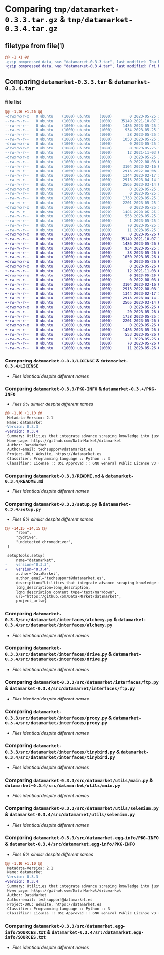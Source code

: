 # Comparing `tmp/datamarket-0.3.3.tar.gz` & `tmp/datamarket-0.3.4.tar.gz`

## filetype from file(1)

```diff
@@ -1 +1 @@
-gzip compressed data, was "datamarket-0.3.3.tar", last modified: Thu May 25 15:03:00 2023, max compression
+gzip compressed data, was "datamarket-0.3.4.tar", last modified: Fri May 26 09:46:24 2023, max compression
```

## Comparing `datamarket-0.3.3.tar` & `datamarket-0.3.4.tar`

### file list

```diff
@@ -1,26 +1,26 @@
-drwxrwxr-x   0 ubuntu    (1000) ubuntu    (1000)        0 2023-05-25 15:03:00.776072 datamarket-0.3.3/
--rw-rw-r--   0 ubuntu    (1000) ubuntu    (1000)    35149 2021-10-07 14:37:41.000000 datamarket-0.3.3/LICENSE
--rw-rw-r--   0 ubuntu    (1000) ubuntu    (1000)     1486 2023-05-25 15:03:00.776072 datamarket-0.3.3/PKG-INFO
--rw-rw-r--   0 ubuntu    (1000) ubuntu    (1000)      934 2023-05-25 14:26:25.000000 datamarket-0.3.3/README.md
--rw-rw-r--   0 ubuntu    (1000) ubuntu    (1000)       38 2023-05-25 15:03:00.776072 datamarket-0.3.3/setup.cfg
--rw-rw-r--   0 ubuntu    (1000) ubuntu    (1000)     1050 2023-05-25 15:02:50.000000 datamarket-0.3.3/setup.py
-drwxrwxr-x   0 ubuntu    (1000) ubuntu    (1000)        0 2023-05-25 15:03:00.776072 datamarket-0.3.3/src/
-drwxrwxr-x   0 ubuntu    (1000) ubuntu    (1000)        0 2023-05-25 15:03:00.776072 datamarket-0.3.3/src/datamarket/
--rw-rw-r--   0 ubuntu    (1000) ubuntu    (1000)       12 2021-11-03 08:15:04.000000 datamarket-0.3.3/src/datamarket/__init__.py
-drwxrwxr-x   0 ubuntu    (1000) ubuntu    (1000)        0 2023-05-25 15:03:00.776072 datamarket-0.3.3/src/datamarket/interfaces/
--rw-rw-r--   0 ubuntu    (1000) ubuntu    (1000)        0 2022-08-03 09:55:33.000000 datamarket-0.3.3/src/datamarket/interfaces/__init__.py
--rw-rw-r--   0 ubuntu    (1000) ubuntu    (1000)     3104 2023-02-16 08:03:41.000000 datamarket-0.3.3/src/datamarket/interfaces/alchemy.py
--rw-rw-r--   0 ubuntu    (1000) ubuntu    (1000)     2913 2022-08-08 10:00:49.000000 datamarket-0.3.3/src/datamarket/interfaces/drive.py
--rw-rw-r--   0 ubuntu    (1000) ubuntu    (1000)     1344 2023-02-17 11:31:46.000000 datamarket-0.3.3/src/datamarket/interfaces/ftp.py
--rw-rw-r--   0 ubuntu    (1000) ubuntu    (1000)     2913 2023-04-14 11:21:25.000000 datamarket-0.3.3/src/datamarket/interfaces/proxy.py
--rw-rw-r--   0 ubuntu    (1000) ubuntu    (1000)     2565 2023-03-14 07:00:34.000000 datamarket-0.3.3/src/datamarket/interfaces/tinybird.py
-drwxrwxr-x   0 ubuntu    (1000) ubuntu    (1000)        0 2023-05-25 15:03:00.776072 datamarket-0.3.3/src/datamarket/utils/
--rw-rw-r--   0 ubuntu    (1000) ubuntu    (1000)        0 2023-05-25 14:09:14.000000 datamarket-0.3.3/src/datamarket/utils/__init__.py
--rw-rw-r--   0 ubuntu    (1000) ubuntu    (1000)     1738 2023-05-25 14:18:08.000000 datamarket-0.3.3/src/datamarket/utils/main.py
--rw-rw-r--   0 ubuntu    (1000) ubuntu    (1000)     2201 2023-05-25 15:01:47.000000 datamarket-0.3.3/src/datamarket/utils/selenium.py
-drwxrwxr-x   0 ubuntu    (1000) ubuntu    (1000)        0 2023-05-25 15:03:00.776072 datamarket-0.3.3/src/datamarket.egg-info/
--rw-rw-r--   0 ubuntu    (1000) ubuntu    (1000)     1486 2023-05-25 15:03:00.000000 datamarket-0.3.3/src/datamarket.egg-info/PKG-INFO
--rw-rw-r--   0 ubuntu    (1000) ubuntu    (1000)      553 2023-05-25 15:03:00.000000 datamarket-0.3.3/src/datamarket.egg-info/SOURCES.txt
--rw-rw-r--   0 ubuntu    (1000) ubuntu    (1000)        1 2023-05-25 15:03:00.000000 datamarket-0.3.3/src/datamarket.egg-info/dependency_links.txt
--rw-rw-r--   0 ubuntu    (1000) ubuntu    (1000)       70 2023-05-25 15:03:00.000000 datamarket-0.3.3/src/datamarket.egg-info/requires.txt
--rw-rw-r--   0 ubuntu    (1000) ubuntu    (1000)       11 2023-05-25 15:03:00.000000 datamarket-0.3.3/src/datamarket.egg-info/top_level.txt
+drwxrwxr-x   0 ubuntu    (1000) ubuntu    (1000)        0 2023-05-26 09:46:24.205071 datamarket-0.3.4/
+-rw-rw-r--   0 ubuntu    (1000) ubuntu    (1000)    35149 2021-10-07 14:37:41.000000 datamarket-0.3.4/LICENSE
+-rw-rw-r--   0 ubuntu    (1000) ubuntu    (1000)     1486 2023-05-26 09:46:24.205071 datamarket-0.3.4/PKG-INFO
+-rw-rw-r--   0 ubuntu    (1000) ubuntu    (1000)      934 2023-05-25 14:26:25.000000 datamarket-0.3.4/README.md
+-rw-rw-r--   0 ubuntu    (1000) ubuntu    (1000)       38 2023-05-26 09:46:24.205071 datamarket-0.3.4/setup.cfg
+-rw-rw-r--   0 ubuntu    (1000) ubuntu    (1000)     1050 2023-05-26 09:46:08.000000 datamarket-0.3.4/setup.py
+drwxrwxr-x   0 ubuntu    (1000) ubuntu    (1000)        0 2023-05-26 09:46:24.201071 datamarket-0.3.4/src/
+drwxrwxr-x   0 ubuntu    (1000) ubuntu    (1000)        0 2023-05-26 09:46:24.201071 datamarket-0.3.4/src/datamarket/
+-rw-rw-r--   0 ubuntu    (1000) ubuntu    (1000)       12 2021-11-03 08:15:04.000000 datamarket-0.3.4/src/datamarket/__init__.py
+drwxrwxr-x   0 ubuntu    (1000) ubuntu    (1000)        0 2023-05-26 09:46:24.205071 datamarket-0.3.4/src/datamarket/interfaces/
+-rw-rw-r--   0 ubuntu    (1000) ubuntu    (1000)        0 2022-08-03 09:55:33.000000 datamarket-0.3.4/src/datamarket/interfaces/__init__.py
+-rw-rw-r--   0 ubuntu    (1000) ubuntu    (1000)     3104 2023-02-16 08:03:41.000000 datamarket-0.3.4/src/datamarket/interfaces/alchemy.py
+-rw-rw-r--   0 ubuntu    (1000) ubuntu    (1000)     2913 2022-08-08 10:00:49.000000 datamarket-0.3.4/src/datamarket/interfaces/drive.py
+-rw-rw-r--   0 ubuntu    (1000) ubuntu    (1000)     1344 2023-02-17 11:31:46.000000 datamarket-0.3.4/src/datamarket/interfaces/ftp.py
+-rw-rw-r--   0 ubuntu    (1000) ubuntu    (1000)     2913 2023-04-14 11:21:25.000000 datamarket-0.3.4/src/datamarket/interfaces/proxy.py
+-rw-rw-r--   0 ubuntu    (1000) ubuntu    (1000)     2565 2023-03-14 07:00:34.000000 datamarket-0.3.4/src/datamarket/interfaces/tinybird.py
+drwxrwxr-x   0 ubuntu    (1000) ubuntu    (1000)        0 2023-05-26 09:46:24.205071 datamarket-0.3.4/src/datamarket/utils/
+-rw-rw-r--   0 ubuntu    (1000) ubuntu    (1000)       20 2023-05-26 09:46:08.000000 datamarket-0.3.4/src/datamarket/utils/__init__.py
+-rw-rw-r--   0 ubuntu    (1000) ubuntu    (1000)     1738 2023-05-25 14:18:08.000000 datamarket-0.3.4/src/datamarket/utils/main.py
+-rw-rw-r--   0 ubuntu    (1000) ubuntu    (1000)     2201 2023-05-26 08:15:10.000000 datamarket-0.3.4/src/datamarket/utils/selenium.py
+drwxrwxr-x   0 ubuntu    (1000) ubuntu    (1000)        0 2023-05-26 09:46:24.205071 datamarket-0.3.4/src/datamarket.egg-info/
+-rw-rw-r--   0 ubuntu    (1000) ubuntu    (1000)     1486 2023-05-26 09:46:24.000000 datamarket-0.3.4/src/datamarket.egg-info/PKG-INFO
+-rw-rw-r--   0 ubuntu    (1000) ubuntu    (1000)      553 2023-05-26 09:46:24.000000 datamarket-0.3.4/src/datamarket.egg-info/SOURCES.txt
+-rw-rw-r--   0 ubuntu    (1000) ubuntu    (1000)        1 2023-05-26 09:46:24.000000 datamarket-0.3.4/src/datamarket.egg-info/dependency_links.txt
+-rw-rw-r--   0 ubuntu    (1000) ubuntu    (1000)       70 2023-05-26 09:46:24.000000 datamarket-0.3.4/src/datamarket.egg-info/requires.txt
+-rw-rw-r--   0 ubuntu    (1000) ubuntu    (1000)       11 2023-05-26 09:46:24.000000 datamarket-0.3.4/src/datamarket.egg-info/top_level.txt
```

### Comparing `datamarket-0.3.3/LICENSE` & `datamarket-0.3.4/LICENSE`

 * *Files identical despite different names*

### Comparing `datamarket-0.3.3/PKG-INFO` & `datamarket-0.3.4/PKG-INFO`

 * *Files 9% similar despite different names*

```diff
@@ -1,10 +1,10 @@
 Metadata-Version: 2.1
 Name: datamarket
-Version: 0.3.3
+Version: 0.3.4
 Summary: Utilities that integrate advance scraping knowledge into just one library.
 Home-page: https://github.com/Data-Market/datamarket
 Author: DataMarket
 Author-email: techsupport@datamarket.es
 Project-URL: Website, https://datamarket.es
 Classifier: Programming Language :: Python :: 3
 Classifier: License :: OSI Approved :: GNU General Public License v3 (GPLv3)
```

### Comparing `datamarket-0.3.3/README.md` & `datamarket-0.3.4/README.md`

 * *Files identical despite different names*

### Comparing `datamarket-0.3.3/setup.py` & `datamarket-0.3.4/setup.py`

 * *Files 8% similar despite different names*

```diff
@@ -14,15 +14,15 @@
     "stem",
     "pydrive",
     "undetected_chromedriver",
 ]
 
 setuptools.setup(
     name="datamarket",
-    version="0.3.3",
+    version="0.3.4",
     author="DataMarket",
     author_email="techsupport@datamarket.es",
     description="Utilities that integrate advance scraping knowledge into just one library.",
     long_description=long_description,
     long_description_content_type="text/markdown",
     url="https://github.com/Data-Market/datamarket",
     project_urls={
```

### Comparing `datamarket-0.3.3/src/datamarket/interfaces/alchemy.py` & `datamarket-0.3.4/src/datamarket/interfaces/alchemy.py`

 * *Files identical despite different names*

### Comparing `datamarket-0.3.3/src/datamarket/interfaces/drive.py` & `datamarket-0.3.4/src/datamarket/interfaces/drive.py`

 * *Files identical despite different names*

### Comparing `datamarket-0.3.3/src/datamarket/interfaces/ftp.py` & `datamarket-0.3.4/src/datamarket/interfaces/ftp.py`

 * *Files identical despite different names*

### Comparing `datamarket-0.3.3/src/datamarket/interfaces/proxy.py` & `datamarket-0.3.4/src/datamarket/interfaces/proxy.py`

 * *Files identical despite different names*

### Comparing `datamarket-0.3.3/src/datamarket/interfaces/tinybird.py` & `datamarket-0.3.4/src/datamarket/interfaces/tinybird.py`

 * *Files identical despite different names*

### Comparing `datamarket-0.3.3/src/datamarket/utils/main.py` & `datamarket-0.3.4/src/datamarket/utils/main.py`

 * *Files identical despite different names*

### Comparing `datamarket-0.3.3/src/datamarket/utils/selenium.py` & `datamarket-0.3.4/src/datamarket/utils/selenium.py`

 * *Files identical despite different names*

### Comparing `datamarket-0.3.3/src/datamarket.egg-info/PKG-INFO` & `datamarket-0.3.4/src/datamarket.egg-info/PKG-INFO`

 * *Files 9% similar despite different names*

```diff
@@ -1,10 +1,10 @@
 Metadata-Version: 2.1
 Name: datamarket
-Version: 0.3.3
+Version: 0.3.4
 Summary: Utilities that integrate advance scraping knowledge into just one library.
 Home-page: https://github.com/Data-Market/datamarket
 Author: DataMarket
 Author-email: techsupport@datamarket.es
 Project-URL: Website, https://datamarket.es
 Classifier: Programming Language :: Python :: 3
 Classifier: License :: OSI Approved :: GNU General Public License v3 (GPLv3)
```

### Comparing `datamarket-0.3.3/src/datamarket.egg-info/SOURCES.txt` & `datamarket-0.3.4/src/datamarket.egg-info/SOURCES.txt`

 * *Files identical despite different names*


